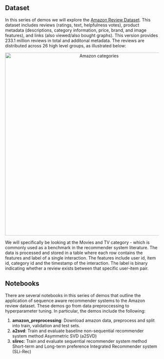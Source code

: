 ## Dataset
In this series of demos we will explore the [Amazon Review Dataset](https://nijianmo.github.io/amazon/index.html). This dataset includes reviews (ratings, text, helpfulness votes), product metadata (descriptions, category information, price, brand, and image features), and links (also viewed/also bought graphs). This version provides 233.1 million reviews in total and additonal metadata. The reviews are distributed across 26 high level groups, as illustrated below: 

<p align="center">
<img width="600" alt="Amazon categories" src="https://user-images.githubusercontent.com/34798787/177803504-89909b59-a2cd-497b-b892-64f40a9a9e29.png">
</p>

We will specifically be looking at the Movies and TV category - which is commonly used as a benchmark in the recommender system literature. The data is processed and stored in a table where each row contains the features and label of a single interaction. The features include user id, item id, category id and the timestamp of the interaction. The label is binary indicating whether a review exists between that specific user-item pair. 

## Notebooks
There are several notebooks in this series of demos that outline the application of sequence aware recommender systems to the Amazon review dataset. These demos go from data preproccessing to hyperparameter tuning. In particular, the demos include the following: 

1. **amazon_preprocessing**: Download amazon data, preprocess and split into train, validation and test sets.
2. **a2svd**: Train and evaluate baseline non-sequential recommender system method Asymmetric SVD (a2SVD)
3. **slirec**: Train and evaluate sequential recommender system method Short-term and Long-term preference Integrated Recommender system (SLi-Rec)

